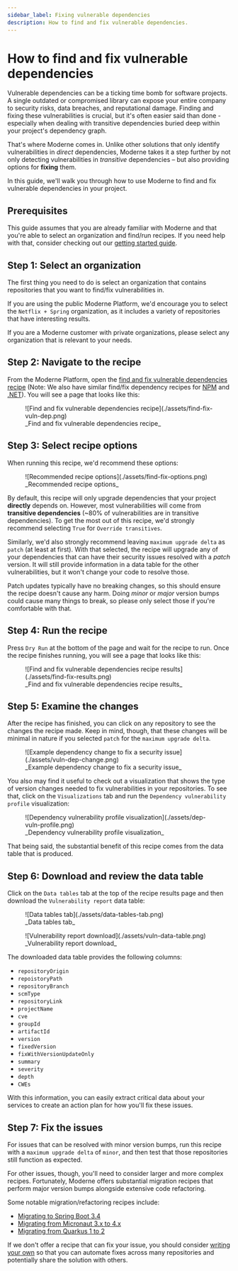 ```yaml
---
sidebar_label: Fixing vulnerable dependencies
description: How to find and fix vulnerable dependencies.
---
```


# How to find and fix vulnerable dependencies

Vulnerable dependencies can be a ticking time bomb for software projects. A single outdated or compromised library can expose your entire company to security risks, data breaches, and reputational damage. Finding and fixing these vulnerabilities is crucial, but it's often easier said than done - especially when dealing with transitive dependencies buried deep within your project's dependency graph.

That's where Moderne comes in. Unlike other solutions that only identify vulnerabilities in _direct_ dependencies, Moderne takes it a step further by not only detecting vulnerabilities in _transitive_ dependencies – but also providing options for **fixing** them.

In this guide, we'll walk you through how to use Moderne to find and fix vulnerable dependencies in your project.

## Prerequisites

This guide assumes that you are already familiar with Moderne and that you're able to select an organization and find/run recipes. If you need help with that, consider checking out our [getting started guide](../getting-started/running-your-first-recipe.md).

## Step 1: Select an organization

The first thing you need to do is select an organization that contains repositories that you want to find/fix vulnerabilities in.

If you are using the public Moderne Platform, we'd encourage you to select the `Netflix + Spring` organization, as it includes a variety of repositories that have interesting results.

If you are a Moderne customer with private organizations, please select any organization that is relevant to your needs.

## Step 2: Navigate to the recipe

From the Moderne Platform, open the [find and fix vulnerable dependencies recipe](https://app.moderne.io/recipes/org.openrewrite.java.dependencies.DependencyVulnerabilityCheck) (Note: We also have similar find/fix dependency recipes for [NPM](https://app.moderne.io/recipes/org.openrewrite.nodejs.DependencyVulnerabilityCheck) and [.NET](https://app.moderne.io/recipes/org.openrewrite.csharp.dependencies.DependencyVulnerabilityCheck)). You will see a page that looks like this:

<figure>
  ![Find and fix vulnerable dependencies recipe](./assets/find-fix-vuln-dep.png)
  <figcaption>_Find and fix vulnerable dependencies recipe_</figcaption>
</figure>

## Step 3: Select recipe options

When running this recipe, we'd recommend these options:

<figure>
  ![Recommended recipe options](./assets/find-fix-options.png)
  <figcaption>_Recommended recipe options_</figcaption>
</figure>

By default, this recipe will only upgrade dependencies that your project **directly** depends on. However, most vulnerabilities will come from **transitive dependencies** (~80% of vulnerabilities are in transitive dependencies). To get the most out of this recipe, we'd strongly recommend selecting `True` for `Override transitives`.

Similarly, we'd also strongly recommend leaving `maximum upgrade delta` as `patch` (at least at first). With that selected, the recipe will upgrade any of your dependencies that can have their security issues resolved with a _patch_ version. It will still provide information in a data table for the other vulnerabilities, but it won't change your code to resolve those.

Patch updates typically have no breaking changes, so this should ensure the recipe doesn't cause any harm. Doing _minor_ or _major_ version bumps could cause many things to break, so please only select those if you're comfortable with that.

## Step 4: Run the recipe

Press `Dry Run` at the bottom of the page and wait for the recipe to run. Once the recipe finishes running, you will see a page that looks like this:

<figure>
  ![Find and fix vulnerable dependencies recipe results](./assets/find-fix-results.png)
  <figcaption>_Find and fix vulnerable dependencies recipe results_</figcaption>
</figure>


## Step 5: Examine the changes

After the recipe has finished, you can click on any repository to see the changes the recipe made. Keep in mind, though, that these changes will be minimal in nature if you selected `patch` for the `maximum upgrade delta`.

<figure>
  ![Example dependency change to fix a security issue](./assets/vuln-dep-change.png)
  <figcaption>_Example dependency change to fix a security issue_</figcaption>
</figure>

You also may find it useful to check out a visualization that shows the type of version changes needed to fix vulnerabilities in your repositories. To see that, click on the `Visualizations` tab and run the `Dependency vulnerability profile` visualization:

<figure>
  ![Dependency vulnerability profile visualization](./assets/dep-vuln-profile.png)
  <figcaption>_Dependency vulnerability profile visualization_</figcaption>
</figure>

That being said, the substantial benefit of this recipe comes from the data table that is produced.

## Step 6: Download and review the data table

Click on the `Data tables` tab at the top of the recipe results page and then download the `Vulnerability report` data table:

<figure>
  ![Data tables tab](./assets/data-tables-tab.png)
  <figcaption>_Data tables tab_</figcaption>
</figure>

<figure>
  ![Vulnerability report download](./assets/vuln-data-table.png)
  <figcaption>_Vulnerability report download_</figcaption>
</figure>

The downloaded data table provides the following columns:

* `repositoryOrigin`
* `repoistoryPath`
* `repositoryBranch`
* `scmType`
* `repositoryLink`
* `projectName`
* `cve`
* `groupId`
* `artifactId`
* `version`
* `fixedVersion`
* `fixWithVersionUpdateOnly`
* `summary`
* `severity`
* `depth`
* `CWEs`

With this information, you can easily extract critical data about your services to create an action plan for how you'll fix these issues.

## Step 7: Fix the issues

For issues that can be resolved with minor version bumps, run this recipe with a `maximum upgrade delta` of `minor`, and then test that those repositories still function as expected.

For other issues, though, you'll need to consider larger and more complex recipes. Fortunately, Moderne offers substantial migration recipes that perform major version bumps alongside extensive code refactoring. 

Some notable migration/refactoring recipes include:

* [Migrating to Spring Boot 3.4](https://docs.openrewrite.org/recipes/recipe/spring/boot3/upgradespringboot_3_4)
* [Migrating from Micronaut 3.x to 4.x](https://docs.openrewrite.org/recipes/java/micronaut/micronaut3to4migration)
* [Migrating from Quarkus 1 to 2](https://docs.openrewrite.org/recipes/quarkus/quarkus2/quarkus1to2migration)

If we don't offer a recipe that can fix your issue, you should consider [writing your own](./writing-and-installing-recipes.md) so that you can automate fixes across many repositories and potentially share the solution with others.